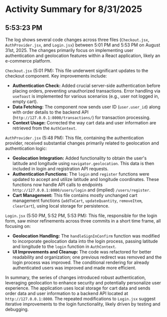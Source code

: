 # Activity Summary for 8/31/2025

## 5:53:23 PM
The log shows several code changes across three files (`Checkout.jsx`, `AuthProvider.jsx`, and `Login.jsx`) between 5:01 PM and 5:53 PM on August 31st, 2025.  The changes primarily focus on implementing user authentication and geolocation features within a React application, likely an e-commerce platform.

`Checkout.jsx` (5:01 PM): This file underwent significant updates to the checkout component. Key improvements include:

* **Authentication Check:**  Added crucial server-side authentication before placing orders, preventing unauthorized transactions.  Error handling via `useToast` is implemented for various scenarios (e.g., user not logged in, empty cart).
* **Data Fetching:** The component now sends user ID (`user.user_id`) along with order details to the backend API (`http://127.0.0.1:8000/transactions/`) for transaction processing.
* **Context Usage:** Corrected the way cart data and user information are retrieved from the `AuthContext`.


`AuthProvider.jsx` (5:48 PM): This file, containing the authentication provider, received substantial changes primarily related to geolocation and authentication logic:

* **Geolocation Integration:** Added functionality to obtain the user's latitude and longitude using `navigator.geolocation`. This data is then included in login and registration API requests.
* **Authentication Functions:** The `login` and `register` functions were updated to accept and utilize latitude and longitude coordinates.  These functions now handle API calls to endpoints `http://127.0.0.1:8000/users/login` and (implied) `/users/register`.
* **Cart Management:** This file contains mostly unchanged cart management functions (`addToCart`, `updateQuantity`, `removeItem`, `clearCart`), using local storage for persistence.


`Login.jsx` (5:50 PM, 5:52 PM, 5:53 PM):  This file, responsible for the login form, saw minor refinements across three commits in a short time frame, all focusing on:

* **Geolocation Handling:**  The `handleSignInConfirm` function was modified to incorporate geolocation data into the login process, passing latitude and longitude to the `login` function in `AuthContext`.
* **UI Improvements and Cleanup:** The code was refactored for better readability and organization; one previous redirect was removed and the login process was improved.  The conditional rendering for already authenticated users was improved and made more efficient.

In summary, the series of changes introduced robust authentication, leveraging geolocation to enhance security and potentially personalize user experience.  The application uses local storage for cart data and sends order data and user information to a backend API located at `http://127.0.0.1:8000`.  The repeated modifications to `Login.jsx` suggest iterative improvements to the login functionality, likely driven by testing and debugging.
